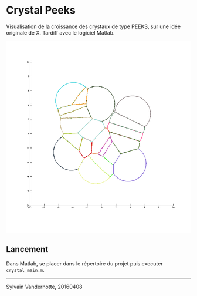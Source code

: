 # Crystal Peeks
Visualisation de la croissance des crystaux de type PEEKS, sur une idée 
originale de X. Tardiff avec le logiciel Matlab.

![10 crystaux](assets/crystals_n10.png)

## Lancement

Dans Matlab, se placer dans le répertoire du projet puis executer `crystal_main.m`.

___
Sylvain Vandernotte, 20160408
